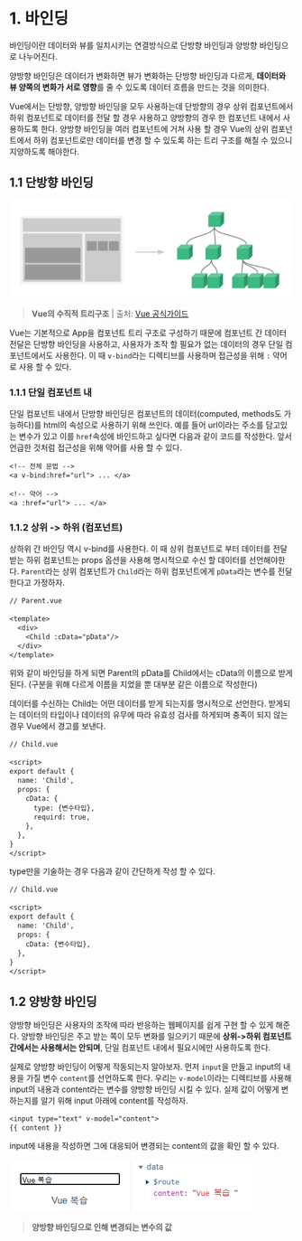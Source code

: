 # 1. 바인딩

바인딩이란 데이터와 뷰를 일치시키는 연결방식으로 단방향 바인딩과 양방향 바인딩으로 나누어진다.

양방향 바인딩은 데이터가 변화하면 뷰가 변화하는 단방향 바인딩과 다르게, **데이터와 뷰 양쪽의 변화가 서로 영향**를 줄 수 있도록 데이터 흐름을 만드는 것을 의미한다.

Vue에서는 단방향, 양방향 바인딩을 모두 사용하는데 단방향의 경우 상위 컴포넌트에서 하위 컴포넌트로 데이터를 전달 할 경우 사용하고 양방향의 경우 한 컴포넌트 내에서 사용하도록 한다. 양방향 바인딩을 여러 컴포넌트에 거쳐 사용 할 경우 Vue의 상위 컴포넌트에서 하위 컴포넌트로만 데이터를 변경 할 수 있도록 하는 트리 구조를 해칠 수 있으니 지양하도록 해야한다.



## 1.1 단방향 바인딩

![image-20200603091112842](../0603/images/image-20200603091112842.png)

> **Vue의 수직적 트리구조** | 출처: [Vue 공식가이드](https://kr.vuejs.org/v2/guide/index.html)



Vue는 기본적으로 App을 컴포넌트 트리 구조로 구성하기 때문에 컴포넌트 간 데이터 전달은 단방향 바인딩을 사용하고, 사용자가 조작 할 필요가 없는 데이터의 경우 단일 컴포넌트에서도 사용한다. 이 때 `v-bind`라는 디렉티브를 사용하며 접근성을 위해 `:` 약어로 사용 할 수 있다.



### 1.1.1 단일 컴포넌트 내

단일 컴포넌트 내에서 단방향 바인딩은 컴포넌트의 데이터(computed, methods도 가능하다)를 html의 속성으로 사용하기 위해 쓰인다. 예를 들어 url이라는 주소를 담고있는 변수가 있고 이를 `href`속성에 바인드하고 싶다면 다음과 같이 코드를 작성한다. 앞서 언급한 것처럼 접근성을 위해 약어를 사용 할 수 있다.

```vue
<!-- 전체 문법 -->
<a v-bind:href="url"> ... </a>

<!-- 약어 -->
<a :href="url"> ... </a>
```



### 1.1.2 상위 -> 하위 (컴포넌트)

상하위 간 바인딩 역시 v-bind를 사용한다. 이 때 상위 컴포넌트로 부터 데이터를 전달받는 하위 컴포넌트는 props 옵션을 사용해 명시적으로 수신 할 데이터를 선언해야한다. `Parent`라는 상위 컴포넌트가 `Child`라는 하위 컴포넌트에게 `pData`라는 변수를 전달한다고 가정하자. 

```vue
// Parent.vue

<template>
  <div>
    <Child :cData="pData"/>
  </div>
</template>
```



위와 같이 바인딩을 하게 되면 Parent의 pData를 Child에서는 cData의 이름으로 받게 된다. (구분을 위해 다르게 이름을 지었을 뿐 대부분 같은 이름으로 작성한다)

데이터를 수신하는 Child는 어떤 데이터를 받게 되는지를 명시적으로 선언한다. 받게되는 데이터의 타입이나 데이터의 유무에 따라 유효성 검사를 하게되며 충족이 되지 않는 경우 Vue에서 경고를 보낸다.

```vue
// Child.vue

<script>
export default {
  name: 'Child',
  props: {
    cData: {
      type: {변수타입},
      requird: true,
    },
  },
}
</script>
```



type만을 기술하는 경우 다음과 같이 간단하게 작성 할 수 있다.

```vue
// Child.vue

<script>
export default {
  name: 'Child',
  props: {
    cData: {변수타입},
  },
}
</script>
```



## 1.2 양방향 바인딩

양방향 바인딩은 사용자의 조작에 따라 반응하는 웹페이지를 쉽게 구현 할 수 있게 해준다. 양방향 바인딩은 주고 받는 쪽이 모두 변화를 일으키기 때문에 **상위->하위 컴포넌트 간에서는 사용해서는 안되며**, 단일 컴포넌트 내에서 필요시에만 사용하도록 한다.

실제로 양방향 바인딩이 어떻게 작동되는지 알아보자. 먼저 `input`을 만들고 input의 내용을 가질 변수 `content`를 선언하도록 한다. 우리는 `v-model`이라는 디렉티브를 사용해 input의 내용과 content라는 변수를 양방향 바인딩 시킬 수 있다. 실제 값이 어떻게 변하는지를 알기 위해 input 아래에 content를 작성하자.

```vue
<input type="text" v-model="content">
{{ content }}
```



input에 내용을 작성하면 그에 대응되어 변경되는 content의 값을 확인 할 수 있다.

![image-20200603201036828](../0603/images/image-20200603201036828.png)![image-20200603201518462](../0603/images/image-20200603201402719.png)

> **양방향 바인딩으로 인해 변경되는 변수의 값**